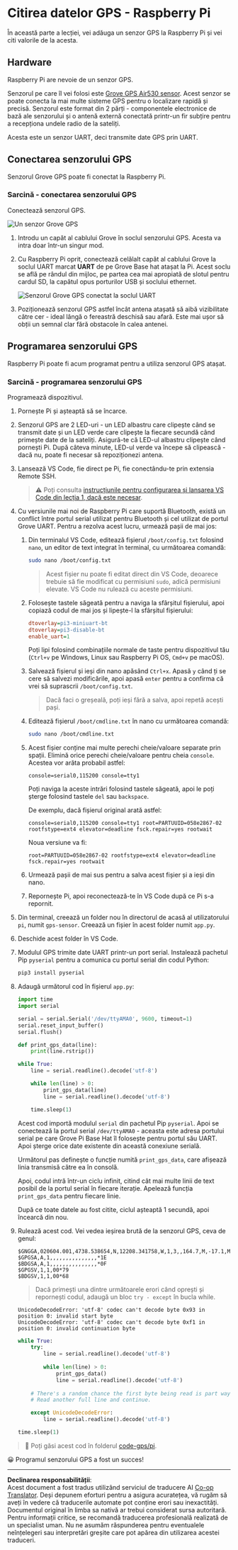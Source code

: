 <!--
CO_OP_TRANSLATOR_METADATA:
{
  "original_hash": "3b2448c7ab4e9673e77e35a50c5e350d",
  "translation_date": "2025-08-28T09:36:45+00:00",
  "source_file": "3-transport/lessons/1-location-tracking/pi-gps-sensor.md",
  "language_code": "ro"
}
-->
# Citirea datelor GPS - Raspberry Pi

În această parte a lecției, vei adăuga un senzor GPS la Raspberry Pi și vei citi valorile de la acesta.

## Hardware

Raspberry Pi are nevoie de un senzor GPS.

Senzorul pe care îl vei folosi este [Grove GPS Air530 sensor](https://www.seeedstudio.com/Grove-GPS-Air530-p-4584.html). Acest senzor se poate conecta la mai multe sisteme GPS pentru o localizare rapidă și precisă. Senzorul este format din 2 părți - componentele electronice de bază ale senzorului și o antenă externă conectată printr-un fir subțire pentru a recepționa undele radio de la sateliți.

Acesta este un senzor UART, deci transmite date GPS prin UART.

## Conectarea senzorului GPS

Senzorul Grove GPS poate fi conectat la Raspberry Pi.

### Sarcină - conectarea senzorului GPS

Conectează senzorul GPS.

![Un senzor Grove GPS](../../../../../translated_images/grove-gps-sensor.247943bf69b03f0d1820ef6ed10c587f9b650e8db55b936851c92412180bd3e2.ro.png)

1. Introdu un capăt al cablului Grove în soclul senzorului GPS. Acesta va intra doar într-un singur mod.

1. Cu Raspberry Pi oprit, conectează celălalt capăt al cablului Grove la soclul UART marcat **UART** de pe Grove Base hat atașat la Pi. Acest soclu se află pe rândul din mijloc, pe partea cea mai apropiată de slotul pentru cardul SD, la capătul opus porturilor USB și soclului ethernet.

    ![Senzorul Grove GPS conectat la soclul UART](../../../../../translated_images/pi-gps-sensor.1f99ee2b2f6528915047ec78967bd362e0e4ee0ed594368a3837b9cf9cdaca64.ro.png)

1. Poziționează senzorul GPS astfel încât antena atașată să aibă vizibilitate către cer - ideal lângă o fereastră deschisă sau afară. Este mai ușor să obții un semnal clar fără obstacole în calea antenei.

## Programarea senzorului GPS

Raspberry Pi poate fi acum programat pentru a utiliza senzorul GPS atașat.

### Sarcină - programarea senzorului GPS

Programează dispozitivul.

1. Pornește Pi și așteaptă să se încarce.

1. Senzorul GPS are 2 LED-uri - un LED albastru care clipește când se transmit date și un LED verde care clipește la fiecare secundă când primește date de la sateliți. Asigură-te că LED-ul albastru clipește când pornești Pi. După câteva minute, LED-ul verde va începe să clipească - dacă nu, poate fi necesar să repoziționezi antena.

1. Lansează VS Code, fie direct pe Pi, fie conectându-te prin extensia Remote SSH.

    > ⚠️ Poți consulta [instrucțiunile pentru configurarea și lansarea VS Code din lecția 1, dacă este necesar](../../../1-getting-started/lessons/1-introduction-to-iot/pi.md).

1. Cu versiunile mai noi de Raspberry Pi care suportă Bluetooth, există un conflict între portul serial utilizat pentru Bluetooth și cel utilizat de portul Grove UART. Pentru a rezolva acest lucru, urmează pașii de mai jos:

    1. Din terminalul VS Code, editează fișierul `/boot/config.txt` folosind `nano`, un editor de text integrat în terminal, cu următoarea comandă:

        ```sh
        sudo nano /boot/config.txt
        ```

        > Acest fișier nu poate fi editat direct din VS Code, deoarece trebuie să fie modificat cu permisiuni `sudo`, adică permisiuni elevate. VS Code nu rulează cu aceste permisiuni.

    1. Folosește tastele săgeată pentru a naviga la sfârșitul fișierului, apoi copiază codul de mai jos și lipește-l la sfârșitul fișierului:

        ```ini
        dtoverlay=pi3-miniuart-bt
        dtoverlay=pi3-disable-bt
        enable_uart=1
        ```

        Poți lipi folosind combinațiile normale de taste pentru dispozitivul tău (`Ctrl+v` pe Windows, Linux sau Raspberry Pi OS, `Cmd+v` pe macOS).

    1. Salvează fișierul și ieși din nano apăsând `Ctrl+x`. Apasă `y` când ți se cere să salvezi modificările, apoi apasă `enter` pentru a confirma că vrei să suprascrii `/boot/config.txt`.

        > Dacă faci o greșeală, poți ieși fără a salva, apoi repetă acești pași.

    1. Editează fișierul `/boot/cmdline.txt` în nano cu următoarea comandă:

        ```sh
        sudo nano /boot/cmdline.txt
        ```

    1. Acest fișier conține mai multe perechi cheie/valoare separate prin spații. Elimină orice perechi cheie/valoare pentru cheia `console`. Acestea vor arăta probabil astfel:

        ```output
        console=serial0,115200 console=tty1 
        ```

        Poți naviga la aceste intrări folosind tastele săgeată, apoi le poți șterge folosind tastele `del` sau `backspace`.

        De exemplu, dacă fișierul original arată astfel:

        ```output
        console=serial0,115200 console=tty1 root=PARTUUID=058e2867-02 rootfstype=ext4 elevator=deadline fsck.repair=yes rootwait
        ```

        Noua versiune va fi:

        ```output
        root=PARTUUID=058e2867-02 rootfstype=ext4 elevator=deadline fsck.repair=yes rootwait
        ```

    1. Urmează pașii de mai sus pentru a salva acest fișier și a ieși din nano.

    1. Repornește Pi, apoi reconectează-te în VS Code după ce Pi s-a repornit.

1. Din terminal, creează un folder nou în directorul de acasă al utilizatorului `pi`, numit `gps-sensor`. Creează un fișier în acest folder numit `app.py`.

1. Deschide acest folder în VS Code.

1. Modulul GPS trimite date UART printr-un port serial. Instalează pachetul Pip `pyserial` pentru a comunica cu portul serial din codul Python:

    ```sh
    pip3 install pyserial
    ```

1. Adaugă următorul cod în fișierul `app.py`:

    ```python
    import time
    import serial
    
    serial = serial.Serial('/dev/ttyAMA0', 9600, timeout=1)
    serial.reset_input_buffer()
    serial.flush()
    
    def print_gps_data(line):
        print(line.rstrip())
    
    while True:
        line = serial.readline().decode('utf-8')
    
        while len(line) > 0:
            print_gps_data(line)
            line = serial.readline().decode('utf-8')
    
        time.sleep(1)
    ```

    Acest cod importă modulul `serial` din pachetul Pip `pyserial`. Apoi se conectează la portul serial `/dev/ttyAMA0` - aceasta este adresa portului serial pe care Grove Pi Base Hat îl folosește pentru portul său UART. Apoi șterge orice date existente din această conexiune serială.

    Următorul pas definește o funcție numită `print_gps_data`, care afișează linia transmisă către ea în consolă.

    Apoi, codul intră într-un ciclu infinit, citind cât mai multe linii de text posibil de la portul serial în fiecare iterație. Apelează funcția `print_gps_data` pentru fiecare linie.

    După ce toate datele au fost citite, ciclul așteaptă 1 secundă, apoi încearcă din nou.

1. Rulează acest cod. Vei vedea ieșirea brută de la senzorul GPS, ceva de genul:

    ```output
    $GNGGA,020604.001,4738.538654,N,12208.341758,W,1,3,,164.7,M,-17.1,M,,*67
    $GPGSA,A,1,,,,,,,,,,,,,,,*1E
    $BDGSA,A,1,,,,,,,,,,,,,,,*0F
    $GPGSV,1,1,00*79
    $BDGSV,1,1,00*68
    ```

    > Dacă primești una dintre următoarele erori când oprești și repornești codul, adaugă un bloc `try - except` în bucla while.

      ```output
      UnicodeDecodeError: 'utf-8' codec can't decode byte 0x93 in position 0: invalid start byte
      UnicodeDecodeError: 'utf-8' codec can't decode byte 0xf1 in position 0: invalid continuation byte
      ```

    ```python
    while True:
        try:
            line = serial.readline().decode('utf-8')
              
            while len(line) > 0:
                print_gps_data()
                line = serial.readline().decode('utf-8')
      
        # There's a random chance the first byte being read is part way through a character.
        # Read another full line and continue.

        except UnicodeDecodeError:
            line = serial.readline().decode('utf-8')

    time.sleep(1)
    ```

> 💁 Poți găsi acest cod în folderul [code-gps/pi](../../../../../3-transport/lessons/1-location-tracking/code-gps/pi).

😀 Programul senzorului GPS a fost un succes!

---

**Declinarea responsabilității**:  
Acest document a fost tradus utilizând serviciul de traducere AI [Co-op Translator](https://github.com/Azure/co-op-translator). Deși depunem eforturi pentru a asigura acuratețea, vă rugăm să aveți în vedere că traducerile automate pot conține erori sau inexactități. Documentul original în limba sa nativă ar trebui considerat sursa autoritară. Pentru informații critice, se recomandă traducerea profesională realizată de un specialist uman. Nu ne asumăm răspunderea pentru eventualele neînțelegeri sau interpretări greșite care pot apărea din utilizarea acestei traduceri.